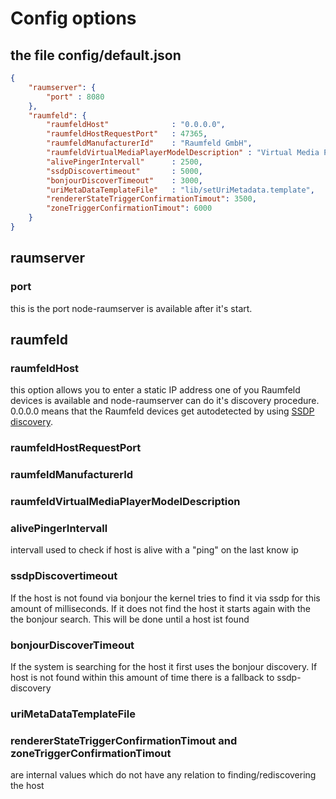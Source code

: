 # Config options

## the file config/default.json
```JSON
{
    "raumserver": {
        "port" : 8080
    },
    "raumfeld": {   
        "raumfeldHost"              : "0.0.0.0", 
        "raumfeldHostRequestPort"   : 47365, 
        "raumfeldManufacturerId"    : "Raumfeld GmbH",
        "raumfeldVirtualMediaPlayerModelDescription" : "Virtual Media Player",
        "alivePingerIntervall"      : 2500,
        "ssdpDiscovertimeout"       : 5000,
        "bonjourDiscoverTimeout"    : 3000,
        "uriMetaDataTemplateFile"   : "lib/setUriMetadata.template",
        "rendererStateTriggerConfirmationTimout": 3500,
        "zoneTriggerConfirmationTimout": 6000
    }
}
```

## raumserver 
### port
this is the port node-raumserver is available after it's start. 
## raumfeld 
### raumfeldHost
this option allows you to enter a static IP address one of you Raumfeld devices is available and node-raumserver can do it's discovery procedure. 0.0.0.0 means that the Raumfeld devices get autodetected by using [SSDP discovery](https://en.wikipedia.org/wiki/Simple_Service_Discovery_Protocol). 
### raumfeldHostRequestPort
### raumfeldManufacturerId
### raumfeldVirtualMediaPlayerModelDescription

### alivePingerIntervall
intervall used to check if host is alive with a "ping" on the last know ip

### ssdpDiscovertimeout
If the host is not found via bonjour the kernel tries to find it via ssdp for this amount of milliseconds. If it does not find the host it starts again with the the bonjour search. This will be done until a host ist found

### bonjourDiscoverTimeout
If the system is searching for the host it first uses the bonjour discovery. If host is not found within this amount of time there is a fallback to ssdp-discovery

### uriMetaDataTemplateFile
### rendererStateTriggerConfirmationTimout and zoneTriggerConfirmationTimout
are internal values which do not have any relation to finding/rediscovering the host
